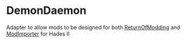 # DemonDaemon
Adapter to allow mods to be designed for both [ReturnOfModding](https://github.com/SGG-Modding/Hell2Modding) and [ModImporter](https://github.com/SGG-Modding/ModImporter) for Hades II
